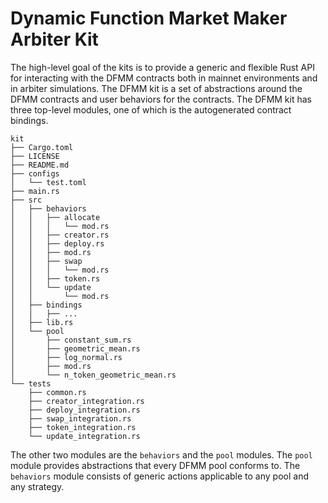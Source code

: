 # Dynamic Function Market Maker Arbiter Kit

The high-level goal of the kits is to provide a generic and flexible Rust API for interacting with the DFMM contracts both in mainnet environments and in arbiter simulations. 
The DFMM kit is a set of abstractions around the DFMM contracts and user behaviors for the contracts.
The DFMM kit has three top-level modules, one of which is the autogenerated contract bindings.

```
kit
├── Cargo.toml
├── LICENSE
├── README.md
├── configs
│   └── test.toml
├── main.rs
├── src
│   ├── behaviors
│   │   ├── allocate
│   │   │   └── mod.rs
│   │   ├── creator.rs
│   │   ├── deploy.rs
│   │   ├── mod.rs
│   │   ├── swap
│   │   │   └── mod.rs
│   │   ├── token.rs
│   │   └── update
│   │       └── mod.rs
│   ├── bindings
│   │   ├── ...
│   ├── lib.rs
│   └── pool
│       ├── constant_sum.rs
│       ├── geometric_mean.rs
│       ├── log_normal.rs
│       ├── mod.rs
│       └── n_token_geometric_mean.rs
└── tests
    ├── common.rs
    ├── creator_integration.rs
    ├── deploy_integration.rs
    ├── swap_integration.rs
    ├── token_integration.rs
    └── update_integration.rs
```
The other two modules are the `behaviors` and the `pool` modules.
The `pool` module provides abstractions that every DFMM pool conforms to.
The `behaviors` module consists of generic actions applicable to any pool and any strategy.
